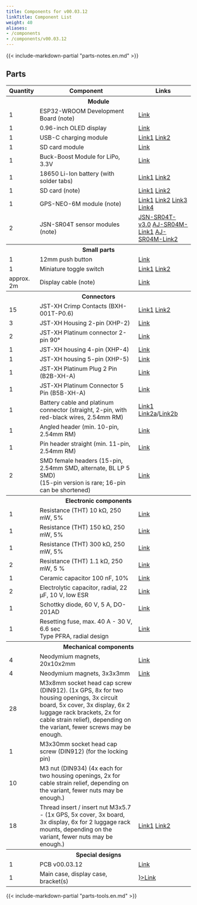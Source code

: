 ```yaml
---
title: Components for v00.03.12
linkTitle: Component List
weight: 40
aliases:
- /components
- /components/v00.03.12
---
```


{{< include-markdown-partial "parts-notes.en.md" >}}

## Parts

<table class="table">
<thead>
<tr>
<th width="10%">Quantity</th>
<th width="*">Component</th>
<th width="30%">Links</th>
</tr>
</thead>
<tbody>
<tr><th colspan="3">Module</th></tr>
<tr>
  <td>1</td>
  <td>ESP32-WROOM Development Board (note)</td>
  <td><a href="https://de.aliexpress.com/item/32928267626.html">Link</a></td>
</tr>
<tr>
  <td>1</td>
  <td>0.96-inch OLED display</td>
  <td><a href="https://www.aliexpress.com/item/32896971385.html">Link</a></td>
</tr>
<tr>
  <td>1</td>
  <td>USB-C charging module</td>
  <td><a href="https://de.aliexpress.com/item/4000126454159.html">Link1</a> <a href="https://de.aliexpress.com/item/1005001859371001.html">Link2</a></td>
</tr>
<tr>
  <td>1</td>
  <td>SD card module</td>
  <td><a href="https://de.aliexpress.com/item/32865801075.html">Link</a></td>
</tr>
<tr>
  <td>1</td>
  <td>Buck-Boost Module for LiPo, 3.3V</td>
  <td><a href="https://de.aliexpress.com/item/32892547111.html">Link</a></td>
</tr>
<tr>
  <td>1</td>
  <td>18650 Li-Ion battery (with solder tabs)</td>
  <td><a href="https://www.akkuteile.de/lithium-ionen-akkus/18650/samsung/samsung-inr18650-29e-2900mah-3-7v-lithium-akku-loetfahne-u_1006211_1652">Link1</a> <a href="https://www.nkon.nl/catalogsearch/result/?q=INR18650-29E">Link2</a></td>
</tr>
<tr>
  <td>1</td>
  <td>SD card (note)</td>
  <td><a href="https://www.google.com/search?q=sandisk+ultra+16gb&tbm=shop">Link1</a> <a href="https://de.aliexpress.com/item/32865801075.html">Link2</a></td>
</tr>
<tr>
  <td>1</td>
  <td>GPS-NEO-6M module (note)</td>
  <td><a href="https://de.aliexpress.com/item/1005001621909155.html">Link1</a> <a href="https://de.aliexpress.com/item/1005001825455846.html">Link2</a> <a href="https://de.aliexpress.com/item/32582974860.html">Link3</a> <a href="https://de.aliexpress.com/item/4000781171314.html">Link4</a></td>
</tr>
<tr>
  <td>2</td>
  <td>JSN-SR04T sensor modules (note)</td>
  <td><a href="https://de.aliexpress.com/item/4000057298353.html">JSN-SR04T-v3.0</a> <a href="https://de.aliexpress.com/item/4000089886629.html">AJ-SR04M-Link1</a> <a href="https://de.aliexpress.com/item/32898663512.html">AJ-SR04M-Link2</a></td>
</tr>

<tr><th colspan="3">Small parts</th></tr>
<tr>
  <td>1</td>
  <td>12mm push button</td>
  <td><a href="https://www.aliexpress.com/item/4000295670163.html">Link</a></td>
</tr>
<tr>
  <td>1</td>
  <td>Miniature toggle switch</td>
  <td><a href="https://www.reichelt.de/miniatur-kippschalter-1x-ein-ein-rnd-210-00435-p240567.html">Link1</a> <a href="https://de.aliexpress.com/item/32917875732.html">Link2</a></td>
</tr>
<tr>
  <td>approx. 2m</td>
  <td>Display cable (note)</td>
  <td><a href="https://www.automation24.de/pur-sensorleitung-lapp-unitronic-sensor-lify11y-5x0-25-bk-7038862">Link</a></td>
</tr>

<tr><th colspan="3">Connectors</th></tr>
<tr>
  <td>15</td>
  <td>JST-XH Crimp Contacts (BXH-001T-P0.6)</td>
  <td><a href="https://www.reichelt.de/jst-crimpkontakt-buchse-xh-jst-xh-ckb-p185091.html">Link1</a> <a href="https://de.farnell.com/en-DE/jst-japan-solderless-terminals/bxh-001t-p0-6/crimp-terminal-xh-28-22awg/dp/1516301?ost=bxh-001t-p0-6">Link2</a></td>
</tr>
<tr>
  <td>3</td>
  <td>JST-XH Housing 2-pin (XHP-2)</td>
  <td><a href="https://www.reichelt.de/jst-buchsengehaeuse-1x2-polig-xh-jst-xh2p-bu-p185085.html">Link</a></td>
</tr>
<tr>
  <td>2</td>
  <td>JST-XH Platinum connector 2-pin 90°</td>
  <td><a href="https://www.reichelt.de/jst-stiftleiste-90-1x2-polig-xh-jst-xh2p-st90-p185079.html">Link</a></td>
</tr>
<tr>
  <td>1</td>
  <td>JST-XH housing 4-pin (XHP-4)</td>
  <td><a href="https://www.reichelt.de/jst-buchsengehaeuse-1x4-polig-xh-jst-xh4p-bu-p185087.html">Link</a></td>
</tr>
<tr>
  <td>1</td>
  <td>JST-XH housing 5-pin (XHP-5)</td>
  <td><a href="https://www.reichelt.de/jst-buchsengehaeuse-1x5-polig-xh-jst-xh5p-bu-p185088.html">Link</a></td>
</tr>
<tr>
  <td>1</td>
  <td>JST-XH Platinum Plug 2 Pin (B2B-XH-A)</td>
  <td><a href="https://www.reichelt.de/jst-stiftleiste-gerade-1x2-polig-xh-jst-xh2p-st-p185073.html">Link</a></td>
</tr>
<tr>
  <td>1</td>
  <td>JST-XH Platinum Connector 5 Pin (B5B-XH-A)</td>
  <td><a href="https://www.reichelt.de/jst-stiftleiste-gerade-1x5-polig-xh-jst-xh5p-st-p185076.html">Link</a></td>
</tr>
<tr>
  <td>1</td>
  <td>Battery cable and platinum connector (straight, 2-pin, with red-black wires, 2.54mm RM)</td>
  <td><a href="https://www.reichelt.de/platinensteckverbinder-gerade-weiss-2-polig-ps-25-2g-ws-p14825.html">Link1</a> <a href="https://www.pollin.de/p/buchsenleiste-serie-ps-451471">Link2a</a>/<a href="https://www.pollin.de/p/stiftleiste-serie-ps-451478">Link2b</a></td>
</tr>
<tr>
  <td>1</td>
  <td>Angled header (min. 10-pin, 2.54mm RM)</td>
  <td><a href="https://www.reichelt.de/de/de/36pol-stiftleiste-gewinkelt-rm-2-54-sl-1x36w-2-54-p19505.html">Link</a></td>
</td>
<tr>
  <td>1</td>
  <td>Pin header straight (min. 11-pin, 2.54mm RM)</td>
  <td><a href="https://www.reichelt.de/de/de/40pol-stiftleiste-gerade-rm-2-54-sl-1x40g-2-54-p19506.html">Link</a></td>
</tr>
<tr>
  <td>2</td>
  <td>SMD female headers (15-pin, 2.54mm SMD, alternate, BL LP 5 SMD)<br/> (15-pin version is rare; 16-pin can be shortened)</td>
  <td><a href="https://www.fischerelektronik.de/web_fischer/de_DE/$catalogue/fischerData/PR/BL_LP5SMD_/datasheet.xhtml?branch=Connector">Link</a></td>
</tr>

<tr><th colspan="3">Electronic components</th></tr>
<tr>
  <td>1</td>
  <td>Resistance (THT) 10 kΩ, 250 mW, 5%</td>
  <td><a href="https://www.reichelt.de/widerstand-kohleschicht-10-kohm-0207-250-mw-5--1-4w-10k-p1338.html">Link</a></td>
</tr>
<tr>
  <td>1</td>
  <td>Resistance (THT) 150 kΩ, 250 mW, 5%</td>
  <td><a href="https://www.reichelt.de/widerstand-kohleschicht-150-kohm-0207-250-mw-5--1-4w-150k-p1355.html">Link</a></td>
</tr>
<tr>
  <td>1</td>
  <td>Resistance (THT) 300 kΩ, 250 mW, 5%</td>
  <td><a href="https://www.reichelt.de/widerstand-kohleschicht-300-kohm-0207-250-mw-5--1-4w-300k-p1407.html">Link</a></td>
</tr>
<tr>
  <td>2</td>
  <td>Resistance (THT) 1.1 kΩ, 250 mW, 5 %</td>
  <td><a href="https://www.reichelt.de/widerstand-kohleschicht-1-1-kohm-0207-250-mw-5--1-4w-1-1k-p1318.html?&trstct=pos_0&nbc=1">Link</a></td>
</tr>
<tr>
  <td>1</td>
  <td>Ceramic capacitor 100 nF, 10%</td>
  <td><a href="https://www.reichelt.de/vielschicht-keramikkondensator-100n-10--x7r-2-5-100n-p22853.html">Link</a></td>
</tr>
<tr>
  <td>2</td>
  <td>Electrolytic capacitor, radial, 22 µF, 10 V, low ESR</td>
  <td><a href="https://www.reichelt.de/elko-radial-22-uf-10-v-1000-h-low-esr-aec-q200-rad-fc-22-10-p84587.html">Link</a></td>
</tr>
<tr>
  <td>1</td>
  <td>Schottky diode, 60 V, 5 A, DO-201AD</td>
  <td><a href="https://www.reichelt.de/schottkydiode-60-v-5-a-do-201ad-sb-560-p16081.html">Link</a></td>
</tr>
<tr>
  <td>1</td>
  <td>Resetting fuse, max. 40 A - 30 V, 6.6 sec<br>Type PFRA, radial design</td>
  <td><a href="https://www.reichelt.de/rueckstellende-sicherungen-max-40a-30v-6-6s-pfra-110-p35211.html">Link</a></td>
</tr>


<tr><th colspan="3">Mechanical components</th></tr>
<tr>
  <td>4</td>
  <td>Neodymium magnets, 20x10x2mm</td>
  <td><a href="https://www.amazon.de/dp/B085CBZTQJ">Link</a></td>
</tr>
<tr>
  <td>4</td>
  <td>Neodymium magnets, 3x3x3mm</td>
  <td><a href="https://www.amazon.de/dp/B079KDYBZ8">Link</a></td>
</tr>
<tr>
  <td>28</td>
  <td>M3x8mm socket head cap screw (DIN912). (1x GPS, 8x for two housing openings, 3x circuit board, 5x cover, 3x display, 6x 2 luggage rack brackets, 2x for cable strain relief), depending on the variant, fewer screws may be enough.</td>
  <td></td>
</tr>
<tr>
  <td>1</td>
  <td>M3x30mm socket head cap screw (DIN912) (for the locking pin)</td>
  <td></td>
</td>
<tr>
  <td>10</td>
  <td>M3 nut (DIN934) (4x each for two housing openings, 2x for cable strain relief, depending on the variant, fewer nuts may be enough.)</td>
  <td></td>
</tr>
<tr>
  <td>18</td>
  <td>Thread insert / insert nut M3x5.7 - (1x GPS, 5x cover, 3x board, 3x display, 6x for 2 luggage rack mounts, depending on the variant, fewer nuts may be enough.)</td>
  <td><a href="https://www.amazon.de/dp/B08BCRZZS3">Link1</a> <a href="https://turmberg3d.de/products/gewindeeinsatze-fur-kunststoffteile?variant=39376894066883">Link2</a></td>
</tr>

<tr><th colspan="3">Special designs</th></tr>
<tr>
  <td>1</td>
  <td>PCB v00.03.12</td>
  <td><a href="https://github.com/openbikesensor/OpenBikeSensor_PCB_Board/tree/merged/OpenBikeSensor03">Link</a></td>
</tr>
<tr>
  <td>1</td>
  <td>Main case, display case, bracket(s)</td>
  <td><a href={< relref "docs/hardware/general/case" >}>Link</a></td>
</tr>

</tbody>
</table>


{{< include-markdown-partial "parts-tools.en.md" >}}
